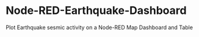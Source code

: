 # Node-RED-Earthquake-Dashboard
Plot Earthquake sesmic activity on a Node-RED Map Dashboard and Table
